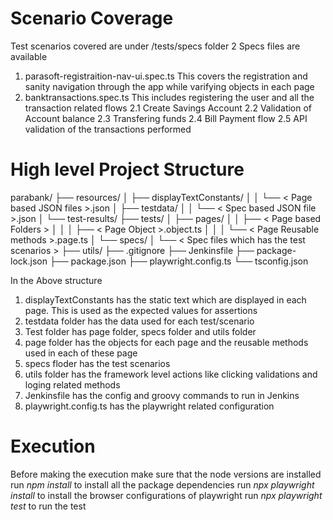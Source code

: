 # Scenario Coverage

Test scenarios covered are under /tests/specs folder
2 Specs files are available
1. parasoft-registraition-nav-ui.spec.ts
    This covers the registration and sanity navigation through the app while varifying objects in each page
2. banktransactions.spec.ts
    This includes registering the user and all the transaction related flows
    2.1 Create Savings Account
    2.2 Validation of Account balance
    2.3 Transfering funds
    2.4 Bill Payment flow
    2.5 API validation of the transactions performed

# High level Project Structure

parabank/
├── resources/
│   ├── displayTextConstants/
│   │   └── < Page based JSON files >.json
│   ├── testdata/
│   │   └── < Spec based JSON file >.json
│   └── test-results/
├── tests/
│   ├── pages/
│   │   ├── < Page based Folders >
│   │   │   ├── < Page Object >.object.ts
│   │   │   └── < Page Reusable methods >.page.ts
│   └── specs/
│       └── < Spec files which has the test scenarios >
├── utils/
├── .gitignore
├── Jenkinsfile
├── package-lock.json
├── package.json
├── playwright.config.ts
└── tsconfig.json

In the Above structure
1. displayTextConstants has the static text which are displayed in each page. This is used as the expected values for assertions
2. testdata folder has the data used for each test/scenario
3. Test folder has page folder, specs folder and utils folder
4. page folder has the objects for each page and the reusable methods used in each of these page
5. specs floder has the test scenarios
6. utils folder has the framework level actions like clicking validations and loging related methods
7. Jenkinsfile has the config and groovy commands to run in Jenkins
8. playwright.config.ts has the playwright related configuration

# Execution

Before making the execution make sure that the node versions are installed
run *npm install* to install all the package dependencies
run  *npx playwright install* to install the browser configurations of playwright
run *npx playwright test* to run the test
